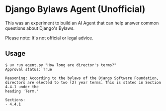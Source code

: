 # Django Bylaws Agent (Unofficial)

This was an experiment to build an AI Agent that can help answer common questions about Django's Bylaws.

Please note: It's not official or legal advice.

## Usage

```shell
$ uv run agent.py "How long are director's terms?"
Approval status: True

Reasoning: According to the bylaws of the Django Software Foundation, directors are elected to two (2) year terms. This is stated in Section 4.4.1 under the
heading 'Term.'

Sections:
- 4.4.1
```
